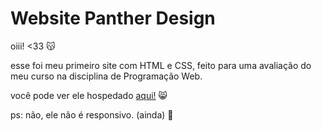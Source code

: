 # Website Panther Design

oiii! <33 😽

esse foi meu primeiro site com HTML e CSS, feito para uma avaliação do meu curso na disciplina de Programação Web.

você pode ver ele hospedado [aqui!](https://lupilipa.github.io/panther-design/codigos) 😸

ps: não, ele não é responsivo. (ainda) 🤞
